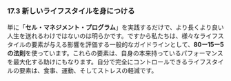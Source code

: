 ### 17.3 新しいライフスタイルを身につける

単に「**セル・マネジメント・プログラム**」を実践するだけで、より長くより良い人生を送れるわけではないのは明らかです。ですから私たちは、様々なライフスタイルの要素が与える影響を評価する一般的なガイドラインとして、**80ー15ー5の法則**を使っています。これらの要素は、自身の本来持っているパフォーマンスを最大化する助けにもなります。自分で完全にコントロールできるライフスタイルの要素は、食事、運動、そしてストレスの軽減です。
